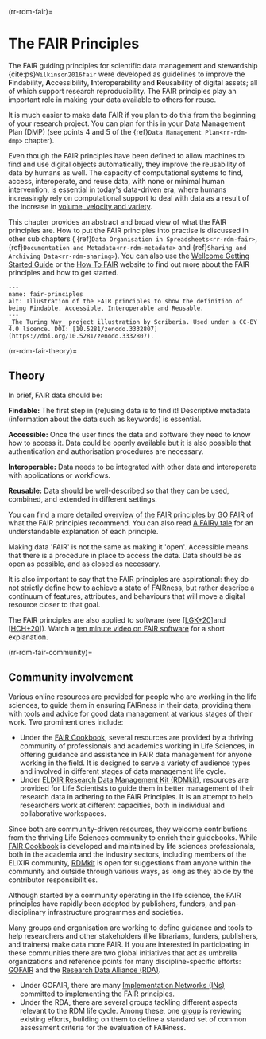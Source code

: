 (rr-rdm-fair)=
# The FAIR Principles

The FAIR guiding principles for scientific data management and stewardship {cite:ps}`Wilkinson2016fair` were developed as guidelines to improve the **F**indability, **A**ccessibility, **I**nteroperability and **R**eusability of digital assets; all of which support research reproducibility.
The FAIR principles play an important role in making your data available to others for reuse.

It is much easier to make data FAIR if you plan to do this from the beginning of your research project.
You can plan for this in your Data Management Plan (DMP) (see points 4 and 5 of the {ref}`Data Management Plan<rr-rdm-dmp>` chapter).

Even though the FAIR principles have been defined to allow machines to find and use digital objects automatically, they improve the reusability of data by humans as well.
The capacity of computational systems to find, access, interoperate, and reuse data, with none or minimal human intervention, is essential in today's data-driven era, where humans increasingly rely on computational support to deal with data as a result of the increase in [volume, velocity and
variety](https://www.zdnet.com/article/volume-velocity-and-variety-understanding-the-three-vs-of-big-data/).

This chapter provides an abstract and broad view of what the FAIR principles are. How to put the FAIR principles into practise is discussed in other sub chapters ( {ref}`Data Organisation in Spreadsheets<rr-rdm-fair>`, {ref}`Documentation and Metadata<rr-rdm-metadata>` and {ref}`Sharing and Archiving Data<rr-rdm-sharing>`). You can also use the [Wellcome Getting Started Guide](https://f1000researchdata.s3.amazonaws.com/resources/FAIR_Open_GettingStarted.pdf) or the [How To FAIR](https://howtofair.dk/) website to find out more about the FAIR principles and how to get started.

```{figure} ../../figures/fair-principles.*
---
name: fair-principles
alt: Illustration of the FAIR principles to show the definition of being Findable, Accessible, Interoperable and Reusable.
---
_The Turing Way_ project illustration by Scriberia. Used under a CC-BY 4.0 licence. DOI: [10.5281/zenodo.3332807](https://doi.org/10.5281/zenodo.3332807).
```

(rr-rdm-fair-theory)=
## Theory

In brief, FAIR data should be:

**Findable:** The first step in (re)using data is to find it!
Descriptive metadata (information about the data such as keywords) is essential.

**Accessible:** Once the user finds the data and software they need to know how to access it.
Data could be openly available but it is also possible that authentication and authorisation procedures are necessary.

**Interoperable:** Data needs to be integrated with other data and interoperate with applications or workflows.

**Reusable:** Data should be well-described so that they can be used, combined, and extended in different settings.

You can find a more detailed [overview of the FAIR principles by GO FAIR](https://www.go-fair.org/fair-principles) of what the FAIR principles recommend.
You can also read [A FAIRy tale](https://doi.org/10.5281/zenodo.2248200) for an understandable explanation of each principle.

Making data 'FAIR' is not the same as making it 'open'.
Accessible means that there is a procedure in place to access the data.
Data should be as open as possible, and as closed as necessary.

It is also important to say that the FAIR principles are aspirational: they do not strictly define how to achieve a state of FAIRness, but rather describe a continuum of features, attributes, and behaviours that will move a digital resource closer to that goal.

The FAIR principles are also applied to software (see [[LGK+20](https://the-turing-way.netlify.app/afterword/bibliography.html#id10)]and [[HCH+20](https://the-turing-way.netlify.app/afterword/bibliography.html#id9)]). Watch a [ten minute video on FAIR software](https://www.youtube.com/watch?v=ME8_NRGRhSs&list=PL1CvC6Ez54KDvJbbdLn5rPvf1kInifEh9&index=16) for a short explanation.

(rr-rdm-fair-community)=
## Community involvement

Various online resources are provided for people who are working in the life sciences, to guide them in ensuring FAIRness in their data, providing them with tools and advice for good data management at various stages of their work. Two prominent ones include: 
* Under the [FAIR Cookbook](https://faircookbook.elixir-europe.org/content/home.html), several resources are provided by a thriving community of professionals and academics working in Life Sciences, in offering guidance and assistance in FAIR data management for anyone working in the field. It is designed to serve a variety of audience types and involved in different stages of data management life cycle.
* Under [ELIXIR Research Data Management Kit (RDMkit)](https://rdmkit.elixir-europe.org/), resources are provided for Life Scientists to guide them in better management of their research data in adhering to the FAIR Principles. It is an attempt to help researchers work at different capacities, both in individual and collaborative workspaces.

Since both are community-driven resources, they welcome contributions from the thriving Life Sciences community to enrich their guidebooks. While [FAIR Cookbook](https://faircookbook.elixir-europe.org/content/recipes/community.html) is developed and maintained by life sciences professionals, both in the academia and the industry sectors, including members of the ELIXIR community, [RDMkit](https://rdmkit.elixir-europe.org/how_to_contribute) is open for suggestions from anyone within the community and outside through various ways, as long as they abide by the contributor responsibilities.

Although started by a community operating in the life science, the FAIR principles have rapidly been adopted by publishers, funders, and pan-disciplinary infrastructure programmes and societies.

Many groups and organisation are working to define guidance and tools to help researchers and other stakeholders (like librarians, funders, publishers, and trainers) make data more FAIR.
If you are interested in participating in these communities there are two global initiatives that act as umbrella organizations and reference points for many discipline-specific efforts: [GOFAIR](https://www.go-fair.org) and the [Research Data Alliance (RDA)](https://www.rd-alliance.org).
* Under GOFAIR, there are many [Implementation Networks (INs)](https://www.go-fair.org/implementation-networks) committed to implementing the FAIR principles.
* Under the RDA, there are several groups tackling different aspects relevant to the RDM life cycle. Among these, one [group](https://www.rd-alliance.org/groups/fair-data-maturity-model-wg) is reviewing existing efforts, building on them to define a standard set of common assessment criteria for the evaluation of FAIRness.


